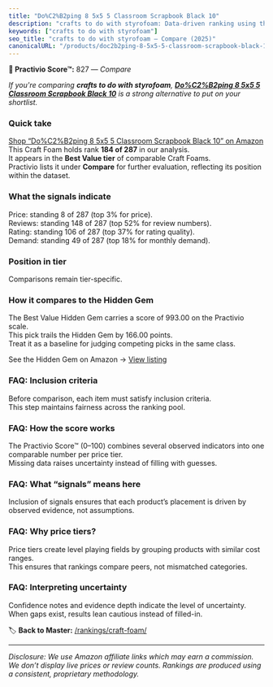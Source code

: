 ```yaml
---
title: "Do%C2%B2ping 8 5x5 5 Classroom Scrapbook Black 10"
description: "crafts to do with styrofoam: Data-driven ranking using the Practivio Score™. Positioned by quality, value, demand, findability, momentum."
keywords: ["crafts to do with styrofoam"]
seo_title: "crafts to do with styrofoam — Compare (2025)"
canonicalURL: "/products/doc2b2ping-8-5x5-5-classroom-scrapbook-black-10-B0CMTM2N28/"
---
```


**🛒 Practivio Score™:** 827 — _Compare_


*If you're comparing **crafts to do with styrofoam**, **[Do%C2%B2ping 8 5x5 5 Classroom Scrapbook Black 10](https://www.amazon.com/dp/B0CMTM2N28?tag=practivio-20)** is a strong alternative to put on your shortlist.*
### Quick take
[Shop “Do%C2%B2ping 8 5x5 5 Classroom Scrapbook Black 10” on Amazon](https://www.amazon.com/dp/B0CMTM2N28?tag=practivio-20)
This Craft Foam holds rank **184 of 287** in our analysis.  
It appears in the **Best Value tier** of comparable Craft Foams.  
Practivio lists it under **Compare** for further evaluation, reflecting its position within the dataset.

### What the signals indicate
Price: standing 8 of 287 (top 3% for price).  
Reviews: standing 148 of 287 (top 52% for review numbers).  
Rating: standing 106 of 287 (top 37% for rating quality).  
Demand: standing 49 of 287 (top 18% for monthly demand).

### Position in tier
Comparisons remain tier-specific.

### How it compares to the Hidden Gem
The Best Value Hidden Gem carries a score of 993.00 on the Practivio scale.  
This pick trails the Hidden Gem by 166.00 points.  
Treat it as a baseline for judging competing picks in the same class.  

See the Hidden Gem on Amazon → [View listing](https://www.amazon.com/dp/B07Q9PXSYL?tag=practivio-20)

### FAQ: Inclusion criteria
Before comparison, each item must satisfy inclusion criteria.  
This step maintains fairness across the ranking pool.

### FAQ: How the score works
The Practivio Score™ (0–100) combines several observed indicators into one comparable number per price tier.  
Missing data raises uncertainty instead of filling with guesses.

### FAQ: What “signals” means here
Inclusion of signals ensures that each product’s placement is driven by observed evidence, not assumptions.

### FAQ: Why price tiers?
Price tiers create level playing fields by grouping products with similar cost ranges.  
This ensures that rankings compare peers, not mismatched categories.

### FAQ: Interpreting uncertainty
Confidence notes and evidence depth indicate the level of uncertainty.  
When gaps exist, results lean cautious instead of filled-in.

<!-- Missing template for Compare/CompareWithinPriceClass -->


🏷️ **Back to Master:** [/rankings/craft-foam/](/rankings/craft-foam/)

---
_Disclosure: We use Amazon affiliate links which may earn a commission. We don’t display live prices or review counts. Rankings are produced using a consistent, proprietary methodology._
